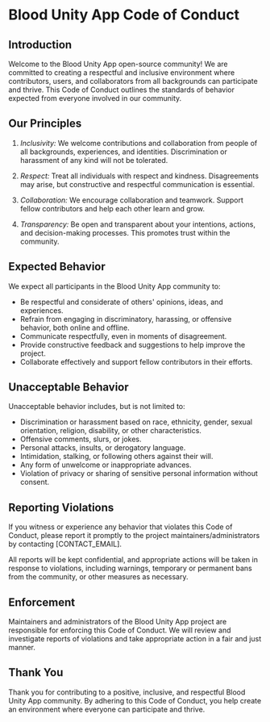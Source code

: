 # Blood Unity App Code of Conduct

## Introduction

Welcome to the Blood Unity App open-source community! We are committed to creating a respectful and inclusive environment where contributors, users, and collaborators from all backgrounds can participate and thrive. This Code of Conduct outlines the standards of behavior expected from everyone involved in our community.

## Our Principles

1. *Inclusivity:* We welcome contributions and collaboration from people of all backgrounds, experiences, and identities. Discrimination or harassment of any kind will not be tolerated.

2. *Respect:* Treat all individuals with respect and kindness. Disagreements may arise, but constructive and respectful communication is essential.

3. *Collaboration:* We encourage collaboration and teamwork. Support fellow contributors and help each other learn and grow.

4. *Transparency:* Be open and transparent about your intentions, actions, and decision-making processes. This promotes trust within the community.

## Expected Behavior

We expect all participants in the Blood Unity App community to:

- Be respectful and considerate of others' opinions, ideas, and experiences.
- Refrain from engaging in discriminatory, harassing, or offensive behavior, both online and offline.
- Communicate respectfully, even in moments of disagreement.
- Provide constructive feedback and suggestions to help improve the project.
- Collaborate effectively and support fellow contributors in their efforts.

## Unacceptable Behavior

Unacceptable behavior includes, but is not limited to:

- Discrimination or harassment based on race, ethnicity, gender, sexual orientation, religion, disability, or other characteristics.
- Offensive comments, slurs, or jokes.
- Personal attacks, insults, or derogatory language.
- Intimidation, stalking, or following others against their will.
- Any form of unwelcome or inappropriate advances.
- Violation of privacy or sharing of sensitive personal information without consent.

## Reporting Violations

If you witness or experience any behavior that violates this Code of Conduct, please report it promptly to the project maintainers/administrators by contacting [CONTACT_EMAIL].

All reports will be kept confidential, and appropriate actions will be taken in response to violations, including warnings, temporary or permanent bans from the community, or other measures as necessary.

## Enforcement

Maintainers and administrators of the Blood Unity App project are responsible for enforcing this Code of Conduct. We will review and investigate reports of violations and take appropriate action in a fair and just manner.

## Thank You

Thank you for contributing to a positive, inclusive, and respectful Blood Unity App community. By adhering to this Code of Conduct, you help create an environment where everyone can participate and thrive.
